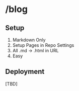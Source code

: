 # /blog

## Setup

1. Markdown Only
2. Setup Pages in Repo Settings
3. All .md -> .html in URL
4. Easy

## Deployment

[TBD]
